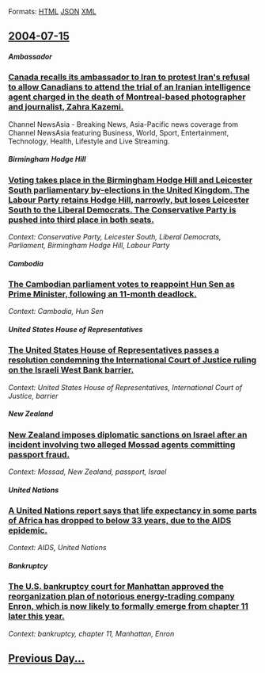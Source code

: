 
Formats: [HTML](2004/07/15/index.html)  [JSON](2004/07/15/index.json)  [XML](2004/07/15/index.xml)  

## [2004-07-15](/news/2004/07/15/index.md)

##### Ambassador
### [ Canada recalls its ambassador to Iran to protest Iran's refusal to allow Canadians to attend the trial of an Iranian intelligence agent charged in the death of Montreal-based photographer and journalist, Zahra Kazemi. ](/news/2004/07/15/canada-recalls-its-ambassador-to-iran-to-protest-iran-s-refusal-to-allow-canadians-to-attend-the-trial-of-an-iranian-intelligence-agent-cha.md)
Channel NewsAsia - Breaking News, Asia-Pacific news coverage from Channel NewsAsia featuring Business, World, Sport, Entertainment, Technology, Health, Lifestyle and Live Streaming.

##### Birmingham Hodge Hill
### [ Voting takes place in the Birmingham Hodge Hill and Leicester South parliamentary by-elections in the United Kingdom. The Labour Party retains Hodge Hill, narrowly, but loses Leicester South to the Liberal Democrats. The Conservative Party is pushed into third place in both seats. ](/news/2004/07/15/voting-takes-place-in-the-birmingham-hodge-hill-and-leicester-south-parliamentary-by-elections-in-the-united-kingdom-the-labour-party-reta.md)
_Context: Conservative Party, Leicester South, Liberal Democrats, Parliament, Birmingham Hodge Hill, Labour Party_

##### Cambodia
### [ The Cambodian parliament votes to reappoint Hun Sen as Prime Minister, following an 11-month deadlock. ](/news/2004/07/15/the-cambodian-parliament-votes-to-reappoint-hun-sen-as-prime-minister-following-an-11-month-deadlock.md)
_Context: Cambodia, Hun Sen_

##### United States House of Representatives
### [ The United States House of Representatives passes a resolution condemning the International Court of Justice ruling on the Israeli West Bank barrier. ](/news/2004/07/15/the-united-states-house-of-representatives-passes-a-resolution-condemning-the-international-court-of-justice-ruling-on-the-israeli-west-ban.md)
_Context: United States House of Representatives, International Court of Justice, barrier_

##### New Zealand
### [ New Zealand imposes diplomatic sanctions on Israel after an incident involving two alleged Mossad agents committing passport fraud. ](/news/2004/07/15/new-zealand-imposes-diplomatic-sanctions-on-israel-after-an-incident-involving-two-alleged-mossad-agents-committing-passport-fraud.md)
_Context: Mossad, New Zealand, passport, Israel_

##### United Nations
### [ A United Nations report says that life expectancy in some parts of Africa has dropped to below 33 years, due to the AIDS epidemic. ](/news/2004/07/15/a-united-nations-report-says-that-life-expectancy-in-some-parts-of-africa-has-dropped-to-below-33-years-due-to-the-aids-epidemic.md)
_Context: AIDS, United Nations_

##### Bankruptcy
### [ The U.S. bankruptcy court for Manhattan approved the reorganization plan of notorious energy-trading company Enron, which is now likely to formally emerge from chapter 11 later this year. ](/news/2004/07/15/the-u-s-bankruptcy-court-for-manhattan-approved-the-reorganization-plan-of-notorious-energy-trading-company-enron-which-is-now-likely-to.md)
_Context: bankruptcy, chapter 11, Manhattan, Enron_

## [Previous Day...](/news/2004/07/14/index.md)

